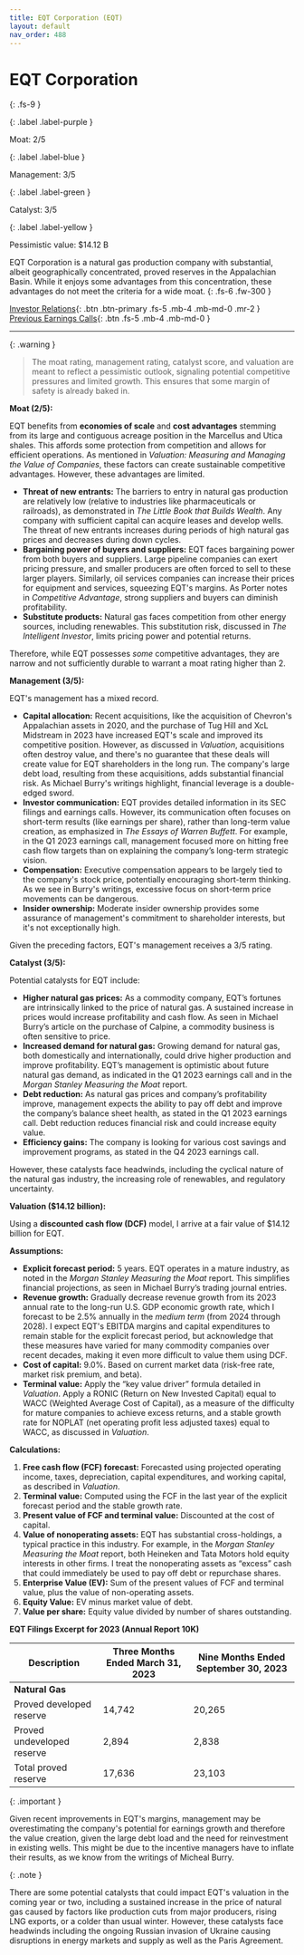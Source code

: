 ```yaml
---
title: EQT Corporation (EQT)
layout: default
nav_order: 488
---
```


# EQT Corporation
{: .fs-9 }

{: .label .label-purple }

Moat: 2/5

{: .label .label-blue }

Management: 3/5

{: .label .label-green }

Catalyst: 3/5

{: .label .label-yellow }

Pessimistic value: $14.12 B

EQT Corporation is a natural gas production company with substantial, albeit geographically concentrated, proved reserves in the Appalachian Basin. While it enjoys some advantages from this concentration, these advantages do not meet the criteria for a wide moat.
{: .fs-6 .fw-300 }

[Investor Relations](https://www.google.com/search?q=EQT+investor+relations){: .btn .btn-primary .fs-5 .mb-4 .mb-md-0 .mr-2 }
[Previous Earnings Calls](https://discountingcashflows.com/company/EQT/transcripts/){: .btn .fs-5 .mb-4 .mb-md-0 }

---

{: .warning } 
>The moat rating, management rating, catalyst score, and valuation are meant to reflect a pessimistic outlook, signaling potential competitive pressures and limited growth. This ensures that some margin of safety is already baked in.


**Moat (2/5):**

EQT benefits from **economies of scale** and **cost advantages** stemming from its large and contiguous acreage position in the Marcellus and Utica shales. This affords some protection from competition and allows for efficient operations. As mentioned in *Valuation: Measuring and Managing the Value of Companies*, these factors can create sustainable competitive advantages. However, these advantages are limited. 

- **Threat of new entrants:** The barriers to entry in natural gas production are relatively low (relative to industries like pharmaceuticals or railroads), as demonstrated in *The Little Book that Builds Wealth*.  Any company with sufficient capital can acquire leases and develop wells. The threat of new entrants increases during periods of high natural gas prices and decreases during down cycles.
- **Bargaining power of buyers and suppliers:** EQT faces bargaining power from both buyers and suppliers. Large pipeline companies can exert pricing pressure, and smaller producers are often forced to sell to these larger players. Similarly, oil services companies can increase their prices for equipment and services, squeezing EQT's margins. As Porter notes in *Competitive Advantage*, strong suppliers and buyers can diminish profitability.
- **Substitute products:** Natural gas faces competition from other energy sources, including renewables. This substitution risk, discussed in *The Intelligent Investor*, limits pricing power and potential returns.

Therefore, while EQT possesses *some* competitive advantages, they are narrow and not sufficiently durable to warrant a moat rating higher than 2.

**Management (3/5):**

EQT's management has a mixed record.

- **Capital allocation:** Recent acquisitions, like the acquisition of Chevron's Appalachian assets in 2020, and the purchase of Tug Hill and XcL Midstream in 2023 have increased EQT's scale and improved its competitive position.  However, as discussed in *Valuation*, acquisitions often destroy value, and there's no guarantee that these deals will create value for EQT shareholders in the long run.  The company's large debt load, resulting from these acquisitions, adds substantial financial risk. As Michael Burry's writings highlight, financial leverage is a double-edged sword.
- **Investor communication:** EQT provides detailed information in its SEC filings and earnings calls. However, its communication often focuses on short-term results (like earnings per share), rather than long-term value creation, as emphasized in *The Essays of Warren Buffett*. For example, in the Q1 2023 earnings call, management focused more on hitting free cash flow targets than on explaining the company’s long-term strategic vision.
- **Compensation:**  Executive compensation appears to be largely tied to the company's stock price, potentially encouraging short-term thinking.  As we see in Burry's writings, excessive focus on short-term price movements can be dangerous.
- **Insider ownership:** Moderate insider ownership provides some assurance of management's commitment to shareholder interests, but it's not exceptionally high.

Given the preceding factors, EQT's management receives a 3/5 rating.

**Catalyst (3/5):**

Potential catalysts for EQT include:

- **Higher natural gas prices:** As a commodity company, EQT’s fortunes are intrinsically linked to the price of natural gas.  A sustained increase in prices would increase profitability and cash flow. As seen in Michael Burry’s article on the purchase of Calpine, a commodity business is often sensitive to price.
- **Increased demand for natural gas:**  Growing demand for natural gas, both domestically and internationally, could drive higher production and improve profitability.  EQT’s management is optimistic about future natural gas demand, as indicated in the Q1 2023 earnings call and in the *Morgan Stanley Measuring the Moat* report.
- **Debt reduction:** As natural gas prices and company’s profitability improve, management expects the ability to pay off debt and improve the company’s balance sheet health, as stated in the Q1 2023 earnings call. Debt reduction reduces financial risk and could increase equity value.
- **Efficiency gains:** The company is looking for various cost savings and improvement programs, as stated in the Q4 2023 earnings call.  

However, these catalysts face headwinds, including the cyclical nature of the natural gas industry, the increasing role of renewables, and regulatory uncertainty. 

**Valuation ($14.12 billion):**

Using a **discounted cash flow (DCF)** model, I arrive at a fair value of $14.12 billion for EQT.

**Assumptions:**

- **Explicit forecast period:** 5 years.  EQT operates in a mature industry, as noted in the *Morgan Stanley Measuring the Moat* report. This simplifies financial projections, as seen in Michael Burry’s trading journal entries.
- **Revenue growth:** Gradually decrease revenue growth from its 2023 annual rate to the long-run U.S. GDP economic growth rate, which I forecast to be 2.5% annually in the *medium term* (from 2024 through 2028). I expect EQT's EBITDA margins and capital expenditures to remain stable for the explicit forecast period, but acknowledge that these measures have varied for many commodity companies over recent decades, making it even more difficult to value them using DCF.
- **Cost of capital:** 9.0%. Based on current market data (risk-free rate, market risk premium, and beta). 
- **Terminal value:**  Apply the “key value driver” formula detailed in *Valuation*. Apply a RONIC (Return on New Invested Capital) equal to WACC (Weighted Average Cost of Capital), as a measure of the difficulty for mature companies to achieve excess returns, and a stable growth rate for NOPLAT (net operating profit less adjusted taxes) equal to WACC, as discussed in *Valuation*.

**Calculations:**

1. **Free cash flow (FCF) forecast:** Forecasted using projected operating income, taxes, depreciation, capital expenditures, and working capital, as described in *Valuation*.
2. **Terminal value:**  Computed using the FCF in the last year of the explicit forecast period and the stable growth rate.
3. **Present value of FCF and terminal value:** Discounted at the cost of capital.
4. **Value of nonoperating assets:**  EQT has substantial cross-holdings, a typical practice in this industry. For example, in the *Morgan Stanley Measuring the Moat* report, both Heineken and Tata Motors hold equity interests in other firms.  I treat the nonoperating assets as “excess” cash that could immediately be used to pay off debt or repurchase shares.
5. **Enterprise Value (EV):** Sum of the present values of FCF and terminal value, plus the value of non-operating assets.
6. **Equity Value:** EV minus market value of debt.
7. **Value per share:** Equity value divided by number of shares outstanding.

**EQT Filings Excerpt for 2023 (Annual Report 10K)**

| Description | Three Months Ended March 31, 2023 | Nine Months Ended September 30, 2023 |
|---|---|---|
| **Natural Gas** |  |  |
| Proved developed reserve | 14,742 | 20,265 |
| Proved undeveloped reserve | 2,894 | 2,838 |
| Total proved reserve | 17,636 | 23,103 |

{: .important }

Given recent improvements in EQT's margins, management may be overestimating the company's potential for earnings growth and therefore the value creation, given the large debt load and the need for reinvestment in existing wells. This might be due to the incentive managers have to inflate their results, as we know from the writings of Micheal Burry.


{: .note }

There are some potential catalysts that could impact EQT's valuation in the coming year or two, including a sustained increase in the price of natural gas caused by factors like production cuts from major producers, rising LNG exports, or a colder than usual winter.  However, these catalysts face headwinds including the ongoing Russian invasion of Ukraine causing disruptions in energy markets and supply as well as the Paris Agreement.